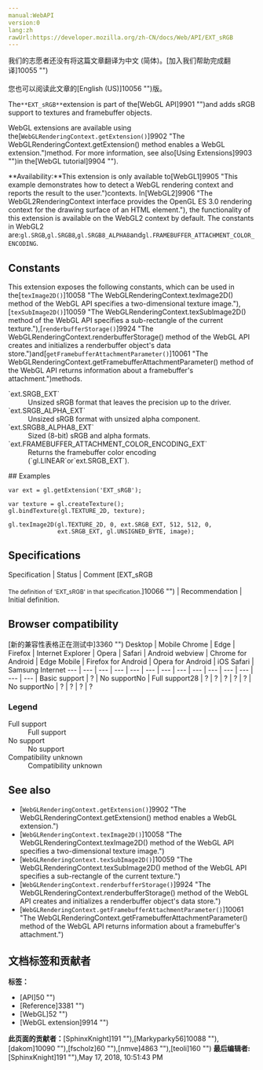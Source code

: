 ```yaml
---
manual:WebAPI
version:0
lang:zh
rawUrl:https://developer.mozilla.org/zh-CN/docs/Web/API/EXT_sRGB
---
```




<bdi>我们的志愿者还没有将这篇文章翻译为<bdi>中文 (简体)</bdi>。[加入我们帮助完成翻译]10055 "")<br></br>您也可以阅读此文章的[English (US)]10056 "")版。</bdi>






The`**EXT_sRGB**`extension is part of the[WebGL API]9901 "")and adds sRGB support to textures and framebuffer objects.



WebGL extensions are available using the[`WebGLRenderingContext.getExtension()`]9902 "The WebGLRenderingContext.getExtension() method enables a WebGL extension.")method. For more information, see also[Using Extensions]9903 "")in the[WebGL tutorial]9904 "").



**Availability:**This extension is only available to[WebGL1]9905 "This example demonstrates how to detect a WebGL rendering context and reports the result to the user.")contexts. In[WebGL2]9906 "The WebGL2RenderingContext interface provides the OpenGL ES 3.0 rendering context for the drawing surface of an HTML <canvas> element."), the functionality of this extension is available on the WebGL2 context by default. The constants in WebGL2 are:`gl.SRGB`,`gl.SRGB8`,`gl.SRGB8_ALPHA8`and`gl.FRAMEBUFFER_ATTACHMENT_COLOR_ENCODING`.



## Constants<a name="Constants"></a>


This extension exposes the following constants, which can be used in the[`texImage2D()`]10058 "The WebGLRenderingContext.texImage2D() method of the WebGL API specifies a two-dimensional texture image."),[`texSubImage2D()`]10059 "The WebGLRenderingContext.texSubImage2D() method of the WebGL API specifies a sub-rectangle of the current texture."),[`renderbufferStorage()`]9924 "The WebGLRenderingContext.renderbufferStorage() method of the WebGL API creates and initializes a renderbuffer object's data store.")and[`getFramebufferAttachmentParameter()`]10061 "The WebGLRenderingContext.getFramebufferAttachmentParameter() method of the WebGL API returns information about a framebuffer's attachment.")methods.

<dl><dt>`ext.SRGB_EXT`</dt><dd>Unsized sRGB format that leaves the precision up to the driver.</dd><dt>`ext.SRGB_ALPHA_EXT`</dt><dd>Unsized sRGB format with unsized alpha component.</dd><dt>`ext.SRGB8_ALPHA8_EXT`</dt><dd>Sized (8-bit) sRGB and alpha formats.</dd><dt>`ext.FRAMEBUFFER_ATTACHMENT_COLOR_ENCODING_EXT`</dt><dd>Returns the framebuffer color encoding (`gl.LINEAR`or`ext.SRGB_EXT`).</dd></dl>
## Examples<a name="Examples"></a>

```
var ext = gl.getExtension('EXT_sRGB');

var texture = gl.createTexture();
gl.bindTexture(gl.TEXTURE_2D, texture);

gl.texImage2D(gl.TEXTURE_2D, 0, ext.SRGB_EXT, 512, 512, 0, 
              ext.SRGB_EXT, gl.UNSIGNED_BYTE, image);
```

## Specifications<a name="Specifications"></a>
Specification | Status | Comment 
[EXT_sRGB<br></br><small>The definition of &#39;EXT_sRGB&#39; in that specification.</small>]10066 "") | Recommendation | Initial definition. 


## Browser compatibility<a name="Browser_compatibility"></a>
[新的兼容性表格正在测试中<i></i>]3360 "")
<abbr>Desktop<i></i></abbr> | <abbr>Mobile<i></i></abbr> 
<abbr>Chrome<i></i></abbr> | <abbr>Edge<i></i></abbr> | <abbr>Firefox<i></i></abbr> | <abbr>Internet Explorer<i></i></abbr> | <abbr>Opera<i></i></abbr> | <abbr>Safari<i></i></abbr> | <abbr>Android webview<i></i></abbr> | <abbr>Chrome for Android<i></i></abbr> | <abbr>Edge Mobile<i></i></abbr> | <abbr>Firefox for Android<i></i></abbr> | <abbr>Opera for Android<i></i></abbr> | <abbr>iOS Safari<i></i></abbr> | <abbr>Samsung Internet<i></i></abbr> 
 ---  |  ---  |  ---  |  ---  |  ---  |  ---  |  ---  |  ---  |  ---  |  ---  |  ---  |  ---  |  ---  |  ---  | 
Basic support | <abbr>?</abbr> | <abbr>No support</abbr>No | <abbr>Full support</abbr>28 | <abbr>?</abbr> | <abbr>?</abbr> | <abbr>?</abbr> | <abbr>?</abbr> | <abbr>?</abbr> | <abbr>No support</abbr>No | <abbr>?</abbr> | <abbr>?</abbr> | <abbr>?</abbr> | <abbr>?</abbr> 


### Legend<a name="Legend"></a>
<dl><dt><abbr>Full support</abbr></dt><dd>Full support</dd><dt><abbr>No support</abbr></dt><dd>No support</dd><dt><abbr>Compatibility unknown</abbr></dt><dd>Compatibility unknown</dd></dl>

## See also<a name="See_also"></a>

* [`WebGLRenderingContext.getExtension()`]9902 "The WebGLRenderingContext.getExtension() method enables a WebGL extension.")
* [`WebGLRenderingContext.texImage2D()`]10058 "The WebGLRenderingContext.texImage2D() method of the WebGL API specifies a two-dimensional texture image.")
* [`WebGLRenderingContext.texSubImage2D()`]10059 "The WebGLRenderingContext.texSubImage2D() method of the WebGL API specifies a sub-rectangle of the current texture.")
* [`WebGLRenderingContext.renderbufferStorage()`]9924 "The WebGLRenderingContext.renderbufferStorage() method of the WebGL API creates and initializes a renderbuffer object's data store.")
* [`WebGLRenderingContext.getFramebufferAttachmentParameter()`]10061 "The WebGLRenderingContext.getFramebufferAttachmentParameter() method of the WebGL API returns information about a framebuffer's attachment.")



## 文档标签和贡献者
**标签：**
* [API]50 "")
* [Reference]3381 "")
* [WebGL]52 "")
* [WebGL extension]9914 "")

**此页面的贡献者：**[SphinxKnight]191 ""),[Markyparky56]10088 ""),[dakom]10090 ""),[fscholz]60 ""),[nmve]4863 ""),[teoli]160 "")
**最后编辑者:**[SphinxKnight]191 ""),<time>May 17, 2018, 10:51:43 PM</time>


